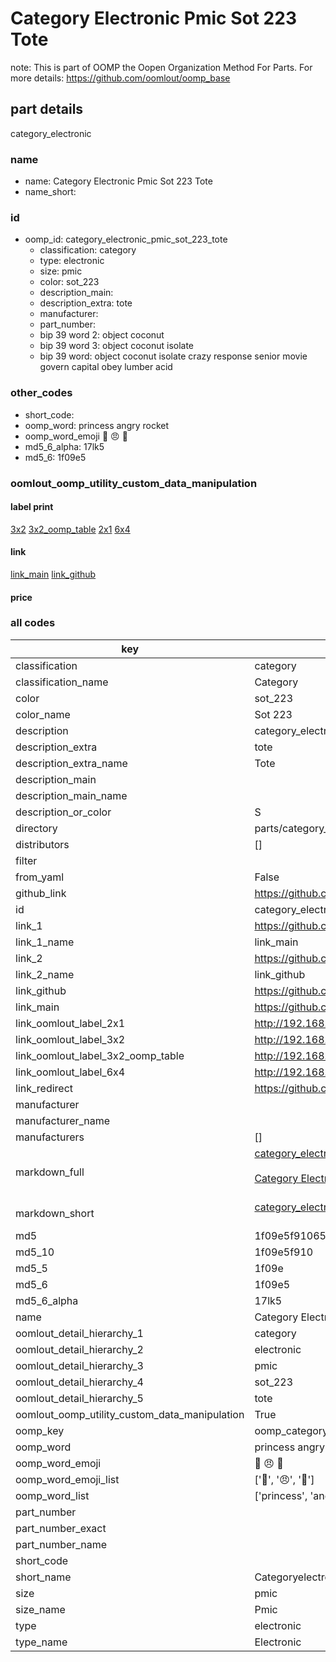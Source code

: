 # Category Electronic Pmic Sot 223 Tote  

note: This is part of OOMP the Oopen Organization Method For Parts. For more details: https://github.com/oomlout/oomp_base

##  part details
  



category_electronic



### name
* name: Category Electronic Pmic Sot 223 Tote
* name_short: 
### id
* oomp_id: category_electronic_pmic_sot_223_tote
  * classification: category
  * type: electronic
  * size: pmic
  * color: sot_223
  * description_main: 
  * description_extra: tote
  * manufacturer: 
  * part_number: 
  * bip 39 word 2: object coconut
  * bip 39 word 3: object coconut isolate
  * bip 39 word: object coconut isolate crazy response senior movie govern capital obey lumber acid

### other_codes
* short_code: 
* oomp_word: princess angry rocket
* oomp_word_emoji :princess: :angry: :rocket:
* md5_6_alpha: 17lk5
* md5_6: 1f09e5






### oomlout_oomp_utility_custom_data_manipulation
#### label print
[3x2](http://192.168.1.245:1112/?label=oomp%2017lk5)
[3x2_oomp_table](http://192.168.1.108:1112/?label=oomp%2017lk5)
[2x1](http://192.168.1.242:1112/?label=oomp%2017lk5)
[6x4](http://192.168.1.55:1112/?label=oomp%2017lk5)    

#### link

[link_main](https://github.com/oomlout/oomlout_oomp_version_1_messy/tree/main/parts/category_electronic_pmic_sot_223_tote) [link_github](https://github.com/oomlout/oomlout_oomp_version_1_messy/tree/main/parts/category_electronic_pmic_sot_223_tote)                             

#### price







### all codes 
| key | value |  
| --- | --- |  
| classification | category |  
| classification_name | Category |  
| color | sot_223 |  
| color_name | Sot 223 |  
| description | category_electronic |  
| description_extra | tote |  
| description_extra_name | Tote |  
| description_main |  |  
| description_main_name |  |  
| description_or_color | S  |  
| directory | parts/category_electronic_pmic_sot_223_tote |  
| distributors | [] |  
| filter |  |  
| from_yaml | False |  
| github_link | https://github.com/oomlout/oomlout_oomp_part_src/tree/main/parts/category_electronic_pmic_sot_223_tote |  
| id | category_electronic_pmic_sot_223_tote |  
| link_1 | https://github.com/oomlout/oomlout_oomp_version_1_messy/tree/main/parts/category_electronic_pmic_sot_223_tote |  
| link_1_name | link_main |  
| link_2 | https://github.com/oomlout/oomlout_oomp_version_1_messy/tree/main/parts/category_electronic_pmic_sot_223_tote |  
| link_2_name | link_github |  
| link_github | https://github.com/oomlout/oomlout_oomp_version_1_messy/tree/main/parts/category_electronic_pmic_sot_223_tote |  
| link_main | https://github.com/oomlout/oomlout_oomp_version_1_messy/tree/main/parts/category_electronic_pmic_sot_223_tote |  
| link_oomlout_label_2x1 | http://192.168.1.242:1112/?label=oomp%2017lk5 |  
| link_oomlout_label_3x2 | http://192.168.1.245:1112/?label=oomp%2017lk5 |  
| link_oomlout_label_3x2_oomp_table | http://192.168.1.108:1112/?label=oomp%2017lk5 |  
| link_oomlout_label_6x4 | http://192.168.1.55:1112/?label=oomp%2017lk5 |  
| link_redirect | https://github.com/oomlout/oomlout_oomp_version_1_messy/tree/main/parts/category_electronic_pmic_sot_223_tote |  
| manufacturer |  |  
| manufacturer_name |  |  
| manufacturers | [] |  
| markdown_full | [category_electronic_pmic_sot_223_tote](none)<br>[](none)<br>[Category Electronic Pmic Sot 223 Tote](none)<br><br> |  
| markdown_short | [category_electronic_pmic_sot_223_tote](none)<br><br> |  
| md5 | 1f09e5f91065121f0edbd32ced0b3cc0 |  
| md5_10 | 1f09e5f910 |  
| md5_5 | 1f09e |  
| md5_6 | 1f09e5 |  
| md5_6_alpha | 17lk5 |  
| name | Category Electronic Pmic Sot 223 Tote |  
| oomlout_detail_hierarchy_1 | category |  
| oomlout_detail_hierarchy_2 | electronic |  
| oomlout_detail_hierarchy_3 | pmic |  
| oomlout_detail_hierarchy_4 | sot_223 |  
| oomlout_detail_hierarchy_5 | tote |  
| oomlout_oomp_utility_custom_data_manipulation | True |  
| oomp_key | oomp_category_electronic_pmic_sot_223_tote |  
| oomp_word | princess angry rocket |  
| oomp_word_emoji | :princess: :angry: :rocket: |  
| oomp_word_emoji_list | [':princess:', ':angry:', ':rocket:'] |  
| oomp_word_list | ['princess', 'angry', 'rocket'] |  
| part_number |  |  
| part_number_exact |  |  
| part_number_name |  |  
| short_code |  |  
| short_name | Categoryelectronic |  
| size | pmic |  
| size_name | Pmic |  
| type | electronic |  
| type_name | Electronic |  
